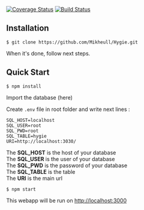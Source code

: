 
[![Coverage Status](https://coveralls.io/repos/github/Mikheull/Hygie/badge.svg?branch=master)](https://coveralls.io/github/Mikheull/Hygie?branch=master)
[![Build Status](https://travis-ci.org/Mikheull/Hygie.svg?branch=master)](https://travis-ci.org/Mikheull/Hygie)


## Installation

```
$ git clone https://github.com/Mikheull/Hygie.git
```
When it's done, follow next steps.

## Quick Start

```
$ npm install
```

Import the database (here)

Create `.env` file in root folder and write next lines :
```
SQL_HOST=localhost
SQL_USER=root
SQL_PWD=root
SQL_TABLE=hygie
URI=http://localhost:3030/
```
The **SQL_HOST** is the host of your database <br>
The **SQL_USER** is the user of your database <br>
The **SQL_PWD** is the password of your database <br>
The **SQL_TABLE** is the table <br>
The **URI** is the main url <br>

```
$ npm start
```

This webapp will be run on [http://localhost:3000](http://localhost:3000)
